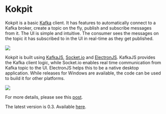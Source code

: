 # Kokpit
Kokpit is a basic <a href="https://kafka.apache.org/">Kafka</a> client. It has features to automatically connect to a Kafka broker, create a topic on the fly, publish and subscribe messages from it. The UI is simple and intuitive. The consumer sees the messages on the topic it has subscribed to in the UI in real-time as they get published. 

<img src = "https://raw.githubusercontent.com/daneshzaki/kokpit/main/images/screenshot.png" />

Kokpit is built using <a href="https://kafka.js.org/">KafkaJS</a>, <a href="https://socket.io/">Socket.io</a> and <a href="http://electronjs.org/">ElectronJS</a>. KafkaJS provides the Kafka client logic, while Socket.io enables real time communication from Kafka topic to the UI. ElectronJS helps this to be a native desktop application. While releases for Windows are available, the code can be used to build it for other platforms.

<img src = "https://raw.githubusercontent.com/daneshzaki/kokpit/main/images/kokpitflow.png" />

For more details, please see this <a href="https://dzone.com/articles/building-a-simple-kafka-client-for-the-web-and-des">post</a>.

The latest version is 0.3. Available <a href="https://github.com/daneshzaki/kokpit/releases/tag/v0.3">here</a>.




